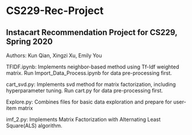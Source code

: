# CS229-Rec-Project

## Instacart Recommendation Project for CS229, Spring 2020 <br/>
Authors: Kun Qian, Xingzi Xu, Emily You <br/>

TFIDF.ipynb: Implements neighbor-based method using Tf-Idf weighted matrix. Run Import_Data_Process.ipynb for data pre-processing first. <br/>

cart_svd.py: Implements svd method for matrix factorization, including hyperparameter tuning. Run cart.py for data pre-processing first. <br/>

Explore.py: Combines files for basic data exploration and prepare for user-item matrix <br/>

imf_2.py: Implements Matrix Factorization with Alternating Least Square(ALS) algorithm.


